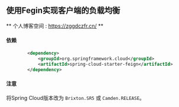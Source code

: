 ## 使用Fegin实现客户端的负载均衡

** 个人博客空间 : https://zggdczfr.cn/ **

#### 依赖
```xml
		<dependency>
			<groupId>org.springframework.cloud</groupId>
			<artifactId>spring-cloud-starter-feign</artifactId>
		</dependency>
```

#### 注意
将Spring Cloud版本改为 `Brixton.SR5` 或 `Camden.RELEASE`。